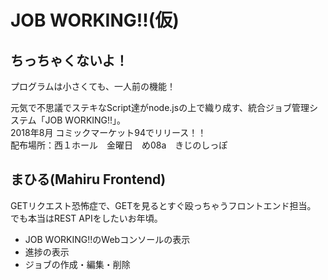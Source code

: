 # JOB WORKING!!(仮)

## ちっちゃくないよ！
プログラムは小さくても、一人前の機能！

元気で不思議でステキなScript達がnode.jsの上で織り成す、統合ジョブ管理システム「JOB WORKING!!」。<br>
2018年8月 コミックマーケット94でリリース！！<br>
配布場所：西１ホール　金曜日　め08a　きじのしっぽ

## まひる(Mahiru Frontend)
GETリクエスト恐怖症で、GETを見るとすぐ殴っちゃうフロントエンド担当。<br>
でも本当はREST APIをしたいお年頃。

* JOB WORKING!!のWebコンソールの表示
* 進捗の表示
* ジョブの作成・編集・削除
